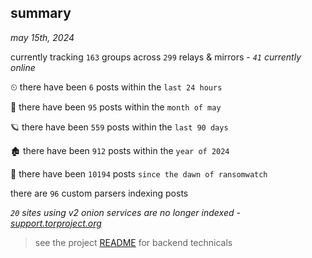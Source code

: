 
## summary
_may 15th, 2024_

currently tracking `163` groups across `299` relays & mirrors - _`41` currently online_

⏲ there have been `6` posts within the `last 24 hours`

🦈 there have been `95` posts within the `month of may`

🪐 there have been `559` posts within the `last 90 days`

🏚 there have been `912` posts within the `year of 2024`

🦕 there have been `10194` posts `since the dawn of ransomwatch`

there are `96` custom parsers indexing posts

_`20` sites using v2 onion services are no longer indexed - [support.torproject.org](https://support.torproject.org/onionservices/v2-deprecation/)_

> see the project [README](https://github.com/joshhighet/ransomwatch#ransomwatch--) for backend technicals
